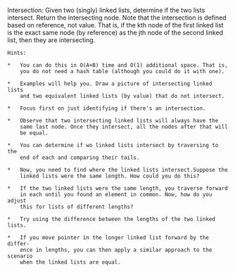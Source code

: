 Intersection: Given two (singly) linked lists, determine if the two lists
intersect. Return the intersecting node. Note that the intersection is
defined based on reference, not value. That is, if the kth node of the
first linked list is the exact same node (by reference) as the jth node
of the second linked list, then they are intersecting.

    Hints:
    
    *   You can do this in O(A+B) time and O(1) additional space. That is,
        you do not need a hash table (although you could do it with one).

    *   Examples will help you. Draw a picture of intersecting linked lists
        and two equivalent linked lists (by value) that do not intersect.

    *   Focus first on just identifying if there's an intersection.

    *   Observe that two intersecting linked lists will always have the
        same last node. Once they intersect, all the nodes after that will
        be equal.

    *   You can determine if wo linked lists intersect by traversing to the
        end of each and comparing their tails.

    *   Now, you need to find where the linked lists intersect.Suppose the
        linked lists were the same length. How could you do this?

    *   If the two linked lists were the same length, you traverse forward
        in each until you found an element in common. Now, how do you adjust
        this for lists of different lengths?

    *   Try using the difference between the lengths of the two linked lists.

    *   If you move pointer in the longer linked list forward by the differ-
        ence in lengths, you can then apply a similar approach to the scenario
        when the linked lists are equal.
